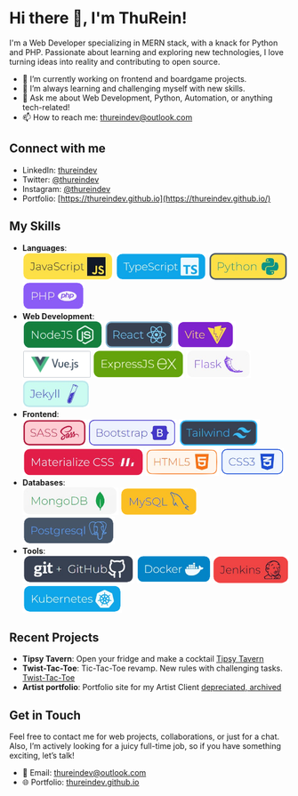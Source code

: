 # Hi there 👋, I'm ThuRein!

I'm a Web Developer specializing in MERN stack, with a knack for Python and PHP. Passionate about learning and exploring new technologies, I love turning ideas into reality and contributing to open source.

- 🔭 I’m currently working on frontend and boardgame projects.
- 🌱 I’m always learning and challenging myself with new skills.
- 💬 Ask me about Web Development, Python, Automation, or anything tech-related!
- 📫 How to reach me: [thureindev@outlook.com](mailto:thureindev@outlook.com)

## Connect with me
- LinkedIn: [thureindev](https://www.linkedin.com/in/thureindev/)
- Twitter: [@thureindev](https://twitter.com/thureindev)
- Instagram: [@thureindev](https://www.instagram.com/thureindev/)
- Portfolio: [https://thureindev.github.io](https://thureindev.github.io/)

## My Skills
- **Languages**: <br>
  <img src="./images/javascript.png" alt="JavaScript" height="50" /> 
  <img src="./images/typescript.png" alt="TypeScript" height="50" /> 
  <img src="./images/python.png" alt="Python" height="50" /> 
  <img src="./images/php.png" alt="PHP" height="50" />
- **Web Development**: <br>
  <img src="./images/nodejs.png" alt="NodeJS" height="50" /> 
  <img src="./images/react.png" alt="React" height="50" /> 
  <img src="./images/vite.png" alt="Vite" height="50" /> 
  <img src="./images/vue.png" alt="Vue" height="50" /> 
  <img src="./images/expressjs.png" alt="ExpressJS" height="50" /> 
  <img src="./images/flask.png" alt="Flask" height="50" /> 
  <img src="./images/jekyll.png" alt="Jekyll" height="50" /> 
- **Frontend**: <br>
  <img src="./images/sass.png" alt="SASS" height="50" /> 
  <img src="./images/bootstrap.png" alt="Bootstrap" height="50" /> 
  <img src="./images/tailwind.png" alt="Tailwind" height="50" /> 
  <img src="./images/materializecss.png" alt="Materialize CSS" height="50" />
  <img src="./images/html5.png" alt="HTML5" height="50" /> 
  <img src="./images/css3.png" alt="CSS3" height="50" />
- **Databases**: <br>
  <img src="./images/mongodb.png" alt="MongoDB" height="50" /> 
  <img src="./images/mysql.png" alt="MySQL" height="50" /> 
  <img src="./images/postgresql.png" alt="PostgreSQL" height="50" />
- **Tools**: <br>
  <img src="./images/git.png" alt="Git" height="50" /> 
  <img src="./images/docker.png" alt="Docker" height="50" /> 
  <img src="./images/jenkins.png" alt="Jenkins" height="50" />
  <img src="./images/kubernetes.png" alt="Kubernetes" height="50" />

## Recent Projects
- **Tipsy Tavern**: Open your fridge and make a cocktail [Tipsy Tavern](https://thureindev.github.io/tipsy-tavern)
- **Twist-Tac-Toe**: Tic-Tac-Toe revamp. New rules with challenging tasks. [Twist-Tac-Toe](https://github.com/thureindev/twist-tac-toe-vue-fe)
- **Artist portfolio**: Portfolio site for my Artist Client [depreciated, archived](#)

## Get in Touch
Feel free to contact me for web projects, collaborations, or just for a chat. Also, I’m actively looking for a juicy full-time job, so if you have something exciting, let’s talk!
- 📧 Email: [thureindev@outlook.com](mailto:thureindev@outlook.com)
- 🌐 Portfolio: [thureindev.github.io](https://thureindev.github.io/)

